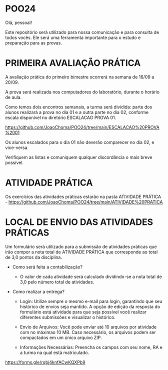 # POO24

Olá, pessoal!

Este repositório será utilizado para nossa comunicação e para consulta de todos vocês. Ele será uma ferramenta importante para o estudo e preparação para as provas.

# PRIMEIRA AVALIAÇÃO PRÁTICA

A avaliação prática do primeiro bimestre ocorrerá na semana de 16/09 a 20/09.

A prova será realizada nos computadores do laboratório, durante o horário de aula.

Como temos dois encontros semanais, a turma será dividida: parte dos alunos realizará a prova no dia 01 e a outra parte no dia 02, conforme escala disponível no diretório ESCALACAO PROVA 01.

https://github.com/JoaoChoma/POO24/tree/main/ESCALACAO%20PROVA%2001

Os alunos escalados para o dia 01 não deverão comparecer no dia 02, e vice-versa.

Verifiquem as listas e comuniquem qualquer discordância o mais breve possível.

# ATIVIDADE PRÁTICA

Os exercícios das atividades práticas estarão na pasta ATIVIDADE PRÁTICA - https://github.com/JoaoChoma/POO24/tree/main/ATIVIDADE%20PRATICA


# LOCAL DE ENVIO DAS ATIVIDADES PRÁTICAS

Um formulário será utilizado para a submissão de atividades práticas que irão compor a nota total de ATIVIDADE PRÁTICA que corresponde ao total de 3,0 pontos da disciplina.

* Como será feita a contabilização?

    + O valor de cada atividade será calculado dividindo-se a nota total de 3,0 pelo número total de atividades.

* Como realizar a entrega?

    + Login: Utilize sempre o mesmo e-mail para login, garantindo que seu histórico de envios seja mantido. A opção de edição da resposta do formulário está atividade para que seja possível você realizar diferentes submissões e visualizar o histórico.

    + Envio de Arquivos: Você pode enviar até 10 arquivos por atividade com no máximao 10 MB. Caso necessário, os arquivos podem ser compactados em um único arquivo ZIP.

    + Informações Necessárias: Preencha os campos com seu nome, RA e a turma na qual está matriculado.

https://forms.gle/rqbj4knfACwKQXPb9
